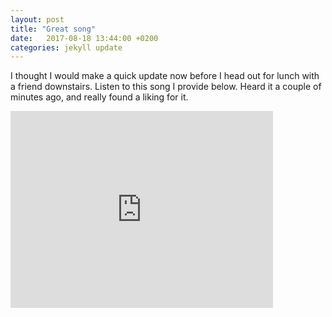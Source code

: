 ```yaml
---
layout: post
title: "Great song"
date:   2017-08-18 13:44:00 +0200
categories: jekyll update
---
```



I thought I would make a quick update now before I head out for lunch with a friend downstairs. Listen to this song I provide below. Heard it a couple of minutes ago, and really found a liking for it.

<iframe width="420" height="315" src="https://youtu.be/_W74i7YuMKc" frameborder="0" allowfullscreen></iframe>
